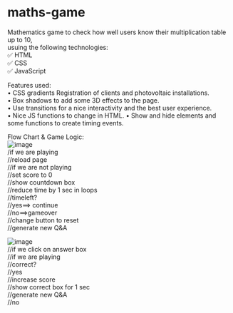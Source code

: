 # maths-game  

Mathematics game to check how well users know their multiplication table up to 10,  
usuing the following technologies:     
✅ HTML     
✅ CSS    
✅ JavaScript    

Features used:   
•	CSS gradients Registration of clients and photovoltaic installations.   
•	Box shadows to add some 3D effects to the page.   
•	Use transitions for a nice interactivity and the best user experience.   
•	Nice JS functions to change in HTML.
•	Show and hide elements and some functions to create timing events.

Flow Chart & Game Logic:  
![image](https://github.com/user-attachments/assets/60f33d5f-d2ea-4616-8e58-618b2c9b7681)  
/if we are playing  
	//reload page  
//if we are not playing  
	//set score to 0  
	//show countdown box  
	//reduce time by 1 sec in loops  
		//timeleft?  
			//yes==> continue  
			//no==>gameover  
	//change button to reset  
	//generate new Q&A  

![image](https://github.com/user-attachments/assets/680947b5-9163-43cf-a32e-3175df80bfc9)  
//if we click on answer box  
	//if we are playing  
		//correct?  
			//yes  
				//increase score  
				//show correct box for 1 sec  
				//generate new Q&A  
			//no  


